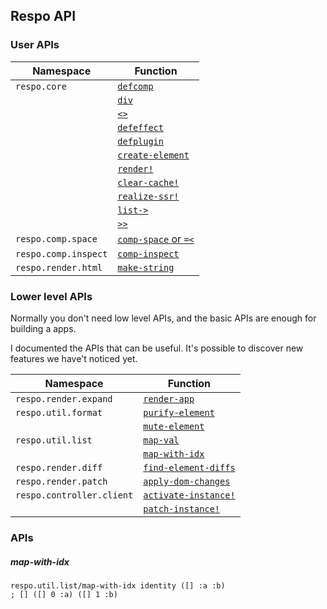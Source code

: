 ## Respo API

### User APIs

| Namespace            | Function                                   |
| -------------------- | ------------------------------------------ |
| `respo.core`         | [`defcomp`](apis/defcomp.md)               |
|                      | [`div`](apis/div.md)                       |
|                      | [`<>`](apis/expand-tag.md)                 |
|                      | [`defeffect`](apis/defeffect.md)           |
|                      | [`defplugin`](apis/defplugin.md)           |
|                      | [`create-element`](apis/create-element.md) |
|                      | [`render!`](apis/render_.md)               |
|                      | [`clear-cache!`](apis/clear-cache_.md)     |
|                      | [`realize-ssr!`](apis/realize-ssr_.md)     |
|                      | [`list->`](apis/list-_.md)                 |
|                      | [`>>`](apis/pick-states.md)                |
| `respo.comp.space`   | [`comp-space` or `=<`](apis/comp-space.md) |
| `respo.comp.inspect` | [`comp-inspect`](apis/comp-inspect.md)     |
| `respo.render.html`  | [`make-string`](apis/make-string.md)       |

### Lower level APIs

Normally you don't need low level APIs, and the basic APIs are enough for building a apps.

I documented the APIs that can be useful.
It's possible to discover new features we have't noticed yet.

| Namespace                 | Function                                           |
| ------------------------- | -------------------------------------------------- |
| `respo.render.expand`     | [`render-app`](apis/render-app.md)                 |
| `respo.util.format`       | [`purify-element`](apis/purify-element.md)         |
|                           | [`mute-element`](apis/mute-element.md)             |
| `respo.util.list`         | [`map-val`](#map-val)                              |
|                           | [`map-with-idx`](#map-with-idx)                    |
| `respo.render.diff`       | [`find-element-diffs`](apis/find-element-diffs.md) |
| `respo.render.patch`      | [`apply-dom-changes`](apis/apply-dom-changes.md)   |
| `respo.controller.client` | [`activate-instance!`](apis/activate-instance_.md) |
|                           | [`patch-instance!`](apis/patch-instance_.md)       |

### APIs

##### map-with-idx

```cirru
respo.util.list/map-with-idx identity ([] :a :b)
; [] ([] 0 :a) ([] 1 :b)
```
